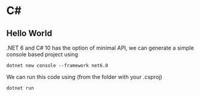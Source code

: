 # C#

## Hello World

.NET 6 and C# 10 has the option of minimal API, we can generate a simple console based project using

```
dotnet new console --framework net6.0
```

We can run this code using (from the folder with your .csproj)

```
dotnet run
```

